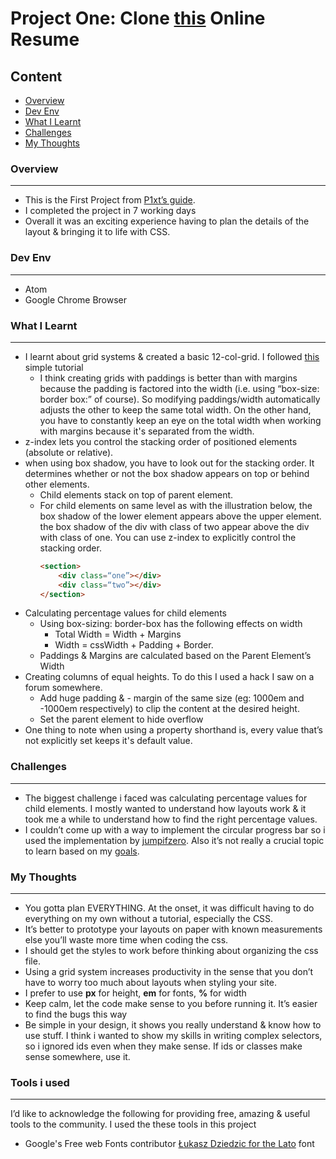 # Project One: Clone [this](https://creativemarket.com/ikonome/686585-Material-Resume-Blue/screenshots/#screenshot2) Online Resume

## Content
* [Overview](#overview)
* [Dev Env](#dev-env)
* [What I Learnt](#what-i-learnt)
* [Challenges](#challenges)
* [My Thoughts](#my-thoughts)

### Overview
***
* This is the First Project from [P1xt’s guide](https://github.com/P1xt/p1xt-guides).
* I completed the project in 7 working days
* Overall it was an exciting experience having to plan the details of the layout & bringing it to life with CSS.

### Dev Env
***
* Atom
* Google Chrome Browser

### What I Learnt
***
* I learnt about grid systems & created a basic 12-col-grid. I followed [this](https://www.sitepoint.com/understanding-css-grid-systems/) simple tutorial
	* I think creating grids with paddings is better than with margins because the padding is factored into the width (i.e. using “box-size: border box:” of course). So modifying paddings/width automatically adjusts the other to keep the same total width. On the other hand, you have to constantly keep an eye on the total width when working with margins because it's separated from the width.
* z-index lets you control the stacking order of positioned elements (absolute or relative).
* when using box shadow, you have to look out for the stacking order. It determines whether or not the box shadow appears on top or behind other elements.
	* Child elements stack on top of parent element.
	* For child elements on same level as with the illustration below, the box shadow of the lower element appears above the upper element. the box shadow of the div with class of two appear above the div with class of one. You can use z-index to explicitly control the stacking order.
		```html
		<section>
			<div class=“one”></div>
			<div class=“two”></div>
		</section>
		```
* Calculating percentage values for child elements
	* Using box-sizing: border-box has the following effects on width
		* Total Width = Width + Margins
		* Width = cssWidth + Padding + Border.
	* Paddings & Margins are calculated based on the Parent Element’s Width
* Creating columns of equal heights. To do this I used a hack I saw on a forum somewhere.
	* Add huge padding & - margin of the same size (eg: 1000em and -1000em respectively) to clip the content at the desired height.
	* Set the parent element to hide overflow
* One thing to note when using a property shorthand is, every value that’s not explicitly set keeps it's default value.

### Challenges
***
* The biggest challenge i faced was calculating percentage values for child elements. I mostly wanted to understand how layouts work & it took me a while to understand how to find the right percentage values.
* I couldn’t come up with a way to implement the circular progress bar so i used the implementation by [jumpifzero](https://www.cssscript.com/circular-progress-bar-plain-html-css). Also it’s not really a crucial topic to learn based on my [goals](https://github.com/intOppong/software_engineer_journey/blob/master/README.md#my-goal).

### My Thoughts
***
* You gotta plan EVERYTHING. At the onset, it was difficult having to do everything on my own without a tutorial, especially the CSS.
* It’s better to prototype your layouts on paper with known measurements else you’ll waste more time when coding the css.
* I should get the styles to work before thinking about organizing the css file.
* Using a grid system increases productivity in the sense that you don’t have to worry too much about layouts when styling your site.
* I prefer to use **px** for height, **em** for fonts, **%** for width
* Keep calm, let the code make sense to you before running it. It’s easier to find the bugs this way
* Be simple in your design, it shows you really understand & know how to use stuff. I think i wanted to show my skills in writing complex selectors, so i ignored ids even when they make sense. If ids or classes make sense somewhere, use it.

### Tools i used
***
I’d like to acknowledge the following for providing free, amazing & useful tools to the community. I used the these tools in this project
* Google's Free web Fonts contributor [Łukasz Dziedzic for the Lato](https://fonts.google.com/specimen/Lato) font
